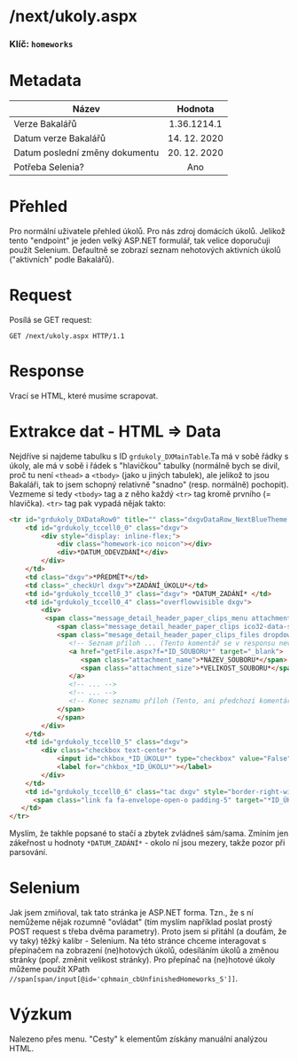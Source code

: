 # **/next/ukoly.aspx**
### Klíč: `homeworks`

# Metadata
| Název                             | Hodnota                    |
|-----------------------------------|:--------------------------:|
| Verze Bakalářů                    | 1.36.1214.1                |
| Datum verze Bakalářů              | 14. 12. 2020               |
| Datum poslední změny dokumentu    | 20. 12. 2020               |
| Potřeba Selenia?                  | Ano                        |

# Přehled
Pro normální uživatele přehled úkolů. Pro nás zdroj domácích úkolů. Jelikož tento "endpoint" je jeden velký ASP.NET formulář, tak velice doporučuji použít Selenium. Defaultně se zobrazí seznam nehotových aktivních úkolů ("aktivních" podle Bakalářů).

# Request
Posílá se GET request:
```http
GET /next/ukoly.aspx HTTP/1.1
```

# Response
Vrací se HTML, které musíme scrapovat.

# Extrakce dat - HTML => Data
Nejdříve si najdeme tabulku s ID `grdukoly_DXMainTable`.Ta má v sobě řádky s úkoly, ale má v sobě i řádek s "hlavičkou" tabulky (normálně bych se divil, proč tu není `<thead>` a `<tbody>` (jako u jiných tabulek), ale jelikož to jsou Bakaláři, tak to jsem schopný relativně "snadno" (resp. normálně) pochopit). Vezmeme si tedy `<tbody>` tag a z něho každý `<tr>` tag kromě prvního (= hlavička). `<tr>` tag pak vypadá nějak takto:
```html
<tr id="grdukoly_DXDataRow0" title="" class="dxgvDataRow_NextBlueTheme celldo2 _electronic dxgvLVR" style="" aria-describedby="ui-id-3">
	<td id="grdukoly_tccell0_0" class="dxgv">
		<div style="display: inline-flex;">
			<div class="homework-ico noicon"></div>
			<div>*DATUM_ODEVZDÁNÍ*</div>
		</div>
	</td>
	<td class="dxgv">*PŘEDMĚT*</td>
	<td class="_checkUrl dxgv">*ZADÁNÍ_ÚKOLU*</td>
	<td id="grdukoly_tccell0_3" class="dxgv"> *DATUM_ZADÁNÍ* </td>
	<td id="grdukoly_tccell0_4" class="overflowvisible dxgv">
		<div>
         <span class="message_detail_header_paper_clips_menu attachment_dropdown _dropdown-onhover-target" style="{{if PocetFiles==0 }}visibility: hidden; {{/if}}">
            <span class="message_detail_header_paper_clips ico32-data-sponka"></span>
            <span class="mesage_detail_header_paper_clips_files dropdown-content left-auto">
               <!-- Seznam příloh ... (Tento komentář se v responsu nevyskytuje :) ) -->
               <a href="getFile.aspx?f=*ID_SOUBORU*" target="_blank">
                  <span class="attachment_name">*NÁZEV_SOUBORU*</span>
                  <span class="attachment_size">*VELIKOST_SOUBORU*</span>
               </a>
               <!-- ... -->
               <!-- ... -->
               <!-- Konec seznamu příloh (Tento, ani předchozí komentáře se v responsu nevyskytuje :)) -->
            </span>
			</span>
		</div>
	</td>
	<td id="grdukoly_tccell0_5" class="dxgv">
		<div class="checkbox text-center">
			<input id="chkbox_*ID_ÚKOLU*" type="checkbox" value="False" onclick="markAsDone('*ID_ÚKOLU*', '*ID_STUDENTA*', $(this));">
			<label for="chkbox_*ID_ÚKOLU*"></label>
		</div>
	</td>
	<td id="grdukoly_tccell0_6" class="tac dxgv" style="border-right-width:0px;">
      <span class="link fa fa-envelope-open-o padding-5" target="*ID_ÚKOLU*" onclick="showOdevzdani('*ID_ÚKOLU*', $(this));"></span>
   </td>
</tr>
```
Myslím, že takhle popsané to stačí a zbytek zvládneš sám/sama. Zmíním jen zákeřnost u hodnoty `*DATUM_ZADÁNÍ*` - okolo ní jsou mezery, takže pozor při parsování.

# Selenium
Jak jsem zmiňoval, tak tato stránka je ASP.NET forma. Tzn., že s ní nemůžeme nějak rozumně "ovládat" (tím myslím například poslat prostý POST request s třeba dvěma parametry). Proto jsem si přitáhl (a doufám, že vy taky) těžký kalibr - Selenium. Na této stránce chceme interagovat s přepínačem na zobrazení (ne)hotových úkolů, odesíláním úkolů a změnou stránky (popř. změnit velikost stránky). Pro přepínač na (ne)hotové úkoly můžeme použít XPath `//span[span/input[@id='cphmain_cbUnfinishedHomeworks_S']]`.

# Výzkum
Nalezeno přes menu. "Cesty" k elementům získány manuální analýzou HTML.
